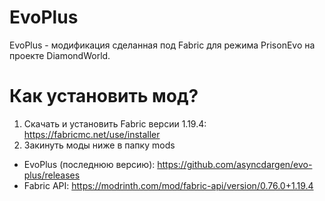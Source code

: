 # EvoPlus
EvoPlus - модификация сделанная под Fabric для режима PrisonEvo на проекте DiamondWorld.
# Как установить мод?
1. Скачать и установить Fabric версии 1.19.4: https://fabricmc.net/use/installer
2. Закинуть моды ниже в папку mods
* EvoPlus (последнюю версию): https://github.com/asyncdargen/evo-plus/releases
* Fabric API: https://modrinth.com/mod/fabric-api/version/0.76.0+1.19.4
